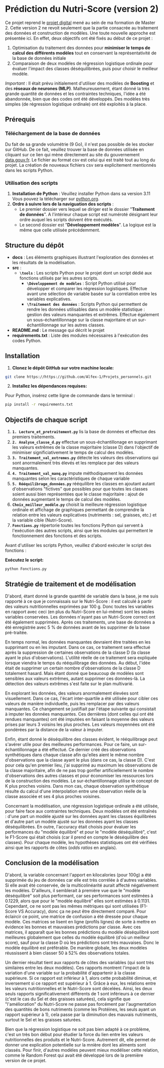 # Prédiction du Nutri-Score (version 2)

Ce  projet reprend le [projet digital](https://github.com/Alfex-1/Projet_digital) mené au sein de ma formation de Master 2.
Cette version 2 ne revoit seulement que la partie consacrée au traitement des données et construction de modèles. Une toute nouvelle approche est présentée ici.
En effet, deux objectifs ont été fixés au début de ce projet :
 1. Optimisation du traitement des données pour **minimiser le temps de calcul des différents modèles** tout en conservant la représentativité de la base de données initiale
 2. Comparaison de deux modèles de régression logistique ordinale pour  évaluer l'impact des classes déséquilibrées, puis pour choisir le meilleur modèle.
 
 *Important* : Il était prévu initialement d'utiliser des modèles de **Boosting** et des **réseaux de neurones (MLP)**. Malheureusement, étant donné la très grande quantité de données et les contraintes techniques, l'idée a été abandonnée, bien que des codes ont été développés. Des modèles très simples (de régression logistique ordinale) ont été exploités à la place.

## Prérequis

### Téléchargement de la base de données

Du fait de sa grande volumétrie (9 Go), il n'est pas possible de les stocker sur GitHub. De ce fait, veuillez trouver la base de données utilisée en cliquant sur ce lien qui mène directement au site du gouvernement [data.gouv.fr](https://www.data.gouv.fr/fr/datasets/open-food-facts-produits-alimentaires-ingredients-nutrition-labels/). Le fichier au format csv est celui qui est traité tout au long du projet. La création de nouveaux fichiers csv sera explicitement mentionnés dans les scripts Python.

### Utilisation des scripts

1. **Installation de Python** : Veuillez installer Python dans sa version 3.11 Vous pouvez la télécharger  sur [python.org](https://www.python.org/).
2. **Ordre à suivre lors de la naviguation des scripts** :
    - Le premier dossier vers lequel se diriger est le dossier "**Traitement de données**". A l'intérieur chaque script est numéroté désignant leur ordre auquel les scripts doivent être exécutés.
    - Le second dossier est "**Développement modèles**". La logique est la même que celle utilisée précédemment.
   
## Structure du dépôt 

- __docs__ : Les éléments graphiques illustrant l'exploration des données et les résultats de la modélisation.  
- __src__ :  
    - **`\tools`** : Les scripts Python pour le projet dont un script dédié aux fonctions utilisés par les autres scripts.
        - **`\Développement de modèles`** : Script Python utilisé pour développer et comparer les régression logistiques. Effectue avant une sélection de variable basée sur la corrélation entre les variables explicatives.
        - **`\Traitement des données`** : Scripts Python qui permettent de rendre les données utilisables dans un modèle statistique : gestion des valeurs manquantes et extrêmes. Effectue également un sous-échantillonnage sur la classe majoritaire et un sur-échantillonnage sur les autres classes.
- __README.md__ : Le message qui décrit le projet         
- __requirements.txt__ : Liste des modules nécessaires à l'exécution des codes Python.      

## Installation

1. **Clonez le dépôt GitHub sur votre machine locale:** 
```bash
git clone https://https://github.com/Alfex-1/Projets_personnels.git
```

2. **Installez les dépendances requises:**

Pour Python, insérez cette ligne de commande dans le terminal :
```bash
pip install -r requirements.txt
```


## Objectifs de chaque script

1. **`1. Lecture_et_pretraitement.py`** lis la base de données et effectue des premiers traitements.
2. **`2. Analyse_classe_d.py`** effectue un sous-échantillonage en supprimant les valeurs extrêmes de la classe majoritaire (classe D) dans l'objectif de minimiser significiativement le temps de calcul des modèles.
3. **`3. Traitement_val_extremes.py`** détecte les valeurs des observations qui sont anormalement très élevés et les remplace par des valeurs manquantes.
4. **`4. Traitement_val_manq.py`** impute méthodiquement les données manquantes selon les caractéristiques de chaque variable
5. **`5. Rééquilibrage_données.py`** rééquilibre les classes en ajoutant autant d'observations "fictives" que possibles pour que toutes les classes soient aussi bien représentées que le classe majoritaire : ajout de données augmentant le temps de calcul des modèles.
6. **`Choix_meilleur_modèle.py`** choisit la meilleure régression logistique ordinale et affichage de graphiques permettant de comprendre la relation entre les valeurs explicatives (nutriments : sel, graisses, etc.) et la variable cible (Nutri-Score).
7. **`Fonctions.py`** répertorie toutes les fonctions Python qui servent à l'exécution des autres scripts, ainsi que les modules qui permettent le fonctionnement des fonctions et des scripts.

Avant d'utiliser les scripts Python, veuillez d'abord exécuter le script des fonctions :

**Exécutez le script:** 
```bash
python Fonctions.py  
```

## Stratégie de traitement et de modélisation

D'abord, étant donné la grande quantité de variable dans la base, je me suis rapporté à ce que je connaissais sur le Nutri-Score : il est calculé à partir des valeurs nutritionnelles exprimées par 100 g. Donc toutes les variables en rapport avec ceci (en plus du Nutri-Score en lui-même) sont les seules variables conservées.
Les données n'ayant pas un Nutri-Score correct ont été également supprimées.
Après ces traitements, une base de données a été enregistrée avec 5 % de données avant de les supprimer de la base pré-traitée.

En temps normal, les données manquantes devraient être traitées en les supprimant ou en les imputant. Dans ce cas, ce traitement sera effectué après la suppression de certaines observations de la classe D (la classe ayant le plus d'observations). L'utilité réelle de ce traitement sera expliquée lorsque viendra le temps du rééquilibrage des données. Au début, l'idée était de supprimer un certain nombre d'observations de la classe D totalement hasard. Mais étant donné que beaucoup de modèles sont sensibles aux valeurs extrêmes, autant supprimer ces données-là. La détection des valeurs extrêmes s'est faite sur le plan multivarié.


En explorant les données, des valeurs anormalement élevées sont visuellement. Dans ce cas, l'écart inter-quartile a été utilisée pour cibler ces valeurs de manière individuelle, puis les remplacer par des valeurs manquantes. Ce changement se justifiait par l'étape suivante qui consistait à imputer les données manquantes. Ces dernières (dont celles qui ont été rendues manquantes) ont été imputées en faisant la moyenne des valeurs prises par leurs 3 voisins les plus proches. Les valeurs moyennées ont été pondérées par la distance de la valeur à imputer.


Enfin, étant donné le déséquilibre des classes évident, le rééquilibrage peut s'avérer utile pour des meilleures performances. Pour ce faire, un sur-échantillonnage a été effectué. Ce dernier créé des observations synthétiques dans chaque classe afin qu'elles aient le même nombre d'observations que la classe ayant le plus (dans ce cas, la classe D). C'est pour cela qu'en premier lieu, j'ai supprimé au maximum les observations de la classe majoritaire, afin de ne pas trop gonfler artificiellement le nombre d'observations des autres classes et pour économiser les ressources lors de la construction des modèles. Le sur-échantillonnage utilise le concept de K plus proches voisins. Dans mon cas, chaque observation synthétique résulte du calcul d'une interpolation entre une observation réelle de la classe associée et ses 4 plus proches voisines.


Concernant la modélisation, une régression logistique ordinale a été utilisée, pour faire face aux contraintes techniques. Deux modèles ont été entraînés : d'une part un modèle ajusté sur les données ayant les classes équilibrées et d'autre part un modèle ajusté sur les données ayant les classes déséquilibrées. En outre, l'accuracy était choisis pour évaluer les performances du "modèle équilibré" et pour le "modèle déséquilibré", c'est le F1-Score qui était choisis (car il prend en compte le déséquilibre des classes). Pour chaque modèle, les hypothèses statistiques ont été vérifiées ainsi que les rapports de côtes (*odds ratios* en anglais).

## Conclusion de la modélisation

D'abord, la variable concernant l'apport en kilocalories (pour 100g) a été supprimée du jeu de données car elle est très corrélée à d'autres variables. Si elle avait été conservée, de la multicolinéarité aurait affecté négativement les modèles. D'ailleurs, il semblerait à première vue que le "modèle déséquilibré" soit plus performant, car ses performances sont estimées à 0.1229, alors que pour le "modèle équilibré" elles sont estimées à 0.1131. Cependant, ce ne sont pas les mêmes métriques qui sont utilisées (F1-Score VS Accuracy), donc ça ne peut être directement comparé. Pour éclaircir ce point, une matrice de confusion a été dressée pour chaque modèle. Ces matrices se lisent en ligne (profils lignes) de sorte à mettre en évidence les bonnes et mauvaises prédictions par classe. Avec ces matrices, il apparaît que les bonnes prédictions du modèle déséquilibré sont meilleures globalement que celles du modèle équilibré (d'où un meilleur score), sauf pour la classe D où les prédictions sont très mauvaises. Donc le modèle équilibré est préférable. De manière globale, les deux modèles réussissent à bien classer 50 à 52% des observations totales.

Un dernier résultat tient aux rapports de côtes des variables (qui sont très similaires entre les deux modèles). Ces rapports montrent l'impact de la variation d'une variable sur la probabilité d'appartenir à la classe supérieure. Si ce rapport est inférieur à 1, alors cette probabilité diminue, et inversement si ce rapport est supérieur à 1.
Grâce à eux, les relations entre les valeurs nutritionnelles et le Nutri-Score sont décelées. Ainsi, les deux seuls rapports significativement différents de 1 sont inférieurs à ce dernier (c'est le cas du Sel et des graisses saturées), cela signifie que "l'amélioration" du Nutri-Score ne passe pas forcément par l'augmentation des quantités de bons nutriments (comme les Protéines, les seuls ayant un rapport supérieur à 1), cela passe par la diminution des mauvais nutriments, surtout le Sel et les graisses saturées.

Bien que la régression logistique ne soit pas bien adapté à ce problème, c'est un très bon début pour étudier la force du lien entre les valeurs nutritionnelles des produits et le Nutri-Score. Autrement dit, elle permet de donner une explication potentielle sur la mnière dont les aliments sont classés. Pour finir, d'autres modèles peuvent mieux modéliser cette relation, comme le Random Forest qui avait été développé lors de la première version de ce projet.

